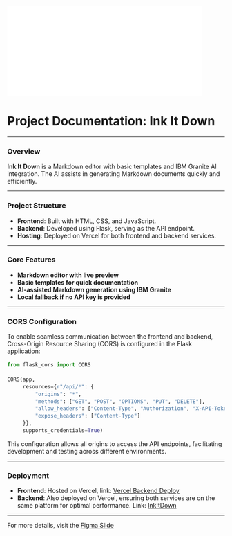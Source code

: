![inkitdown-logo](template/assets/logo.svg)

# Project Documentation: Ink It Down

---

### Overview

**Ink It Down** is a Markdown editor with basic templates and IBM Granite AI integration. The AI assists in generating Markdown documents quickly and efficiently.

---

### Project Structure

* **Frontend**: Built with HTML, CSS, and JavaScript.
* **Backend**: Developed using Flask, serving as the API endpoint.
* **Hosting**: Deployed on Vercel for both frontend and backend services.

---

### Core Features

* **Markdown editor with live preview**
* **Basic templates for quick documentation**
* **AI-assisted Markdown generation using IBM Granite**
* **Local fallback if no API key is provided**

---

### CORS Configuration

To enable seamless communication between the frontend and backend, Cross-Origin Resource Sharing (CORS) is configured in the Flask application:

```python
from flask_cors import CORS

CORS(app, 
     resources={r"/api/*": {
         "origins": "*",
         "methods": ["GET", "POST", "OPTIONS", "PUT", "DELETE"],
         "allow_headers": ["Content-Type", "Authorization", "X-API-Token"],
         "expose_headers": ["Content-Type"]
     }}, 
     supports_credentials=True)
```

This configuration allows all origins to access the API endpoints, facilitating development and testing across different environments.

---

### Deployment

* **Frontend**: Hosted on Vercel, link: [Vercel Backend Deploy](https://ink-it-downbackendflask.vercel.app/)
* **Backend**: Also deployed on Vercel, ensuring both services are on the same platform for optimal performance. Link: [InkItDown](https://inkitdown.javierrayhan.my.id)
  
---

For more details, visit the [Figma Slide](https://www.figma.com/deck/eHtazBkBecMZiXuZTdYwof/INK-IT-DOWN?node-id=6-165&t=QODVLF5UgiGEzis9-1)
